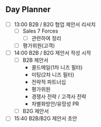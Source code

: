 ## Day Planner
- [ ] 13:00 B2B / B2G 협업 제안서 리서치
	- [ ] Sales 7 Forces
		- [ ] 관련하여 정리
	- [ ] 평가위원(고객)
- [ ] 14:00 B2B / B2G 제안서 작성 시작
	- [ ] B2B 제안서
		- 콜드메일(1차 니즈 필터)
		- 미팅(2차 니즈 필터)
		- 전략적 파트너십
		- 평가위원
		- 경쟁사 전략 / 고객사 전략
		- 차별화방안/유망성 PR
	- [ ] B2G 제안서
- [ ] 15:40 B2B/B2G 제안서 초안